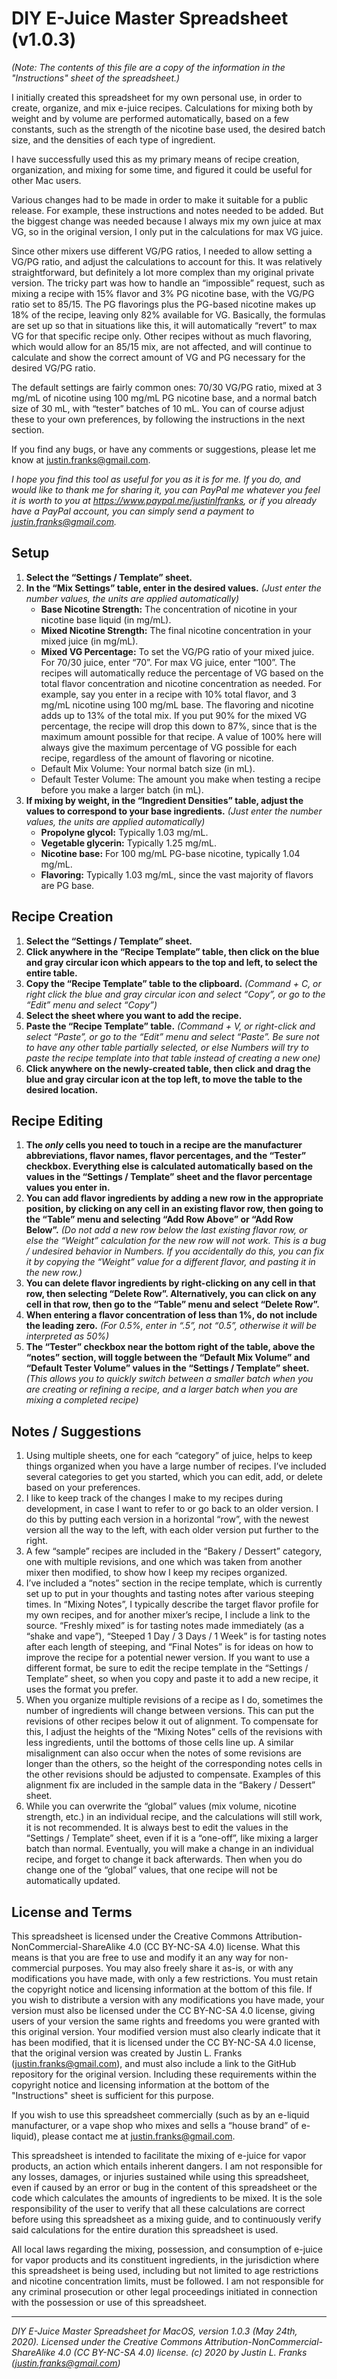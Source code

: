 # DIY E-Juice Master Spreadsheet (v1.0.3)
*(Note: The contents of this file are a copy of the information in the "Instructions" sheet of the spreadsheet.)*

I initially created this spreadsheet for my own personal use, in order to create, organize, and mix e-juice recipes. Calculations for mixing both by weight and by volume are performed automatically, based on a few constants, such as the strength of the nicotine base used, the desired batch size, and the densities of each type of ingredient.

I have successfully used this as my primary means of recipe creation, organization, and mixing for some time, and figured it could be useful for other Mac users.

Various changes had to be made in order to make it suitable for a public release. For example, these instructions and notes needed to be added. But the biggest change was needed because I always mix my own juice at max VG, so in the original version, I only put in the calculations for max VG juice.

Since other mixers use different VG/PG ratios, I needed to allow setting a VG/PG ratio, and adjust the calculations to account for this. It was relatively straightforward, but definitely a lot more complex than my original private version. The tricky part was how to handle an “impossible” request, such as mixing a recipe with 15% flavor and 3% PG nicotine base, with the VG/PG ratio set to 85/15. The PG flavorings plus the PG-based nicotine makes up 18% of the recipe, leaving only 82% available for VG. Basically, the formulas are set up so that in situations like this, it will automatically “revert” to max VG for that specific recipe only. Other recipes without as much flavoring, which would allow for an 85/15 mix, are not affected, and will continue to calculate and show the correct amount of VG and PG necessary for the desired VG/PG ratio.

The default settings are fairly common ones: 70/30 VG/PG ratio, mixed at 3 mg/mL of nicotine using 100 mg/mL PG nicotine base, and a normal batch size of 30 mL, with “tester” batches of 10 mL. You can of course adjust these to your own preferences, by following the instructions in the next section.

If you find any bugs, or have any comments or suggestions, please let me know at justin.franks@gmail.com.

*I hope you find this tool as useful for you as it is for me. If you do, and would like to thank me for sharing it, you can PayPal me whatever you feel it is worth to you at https://www.paypal.me/justinlfranks, or if you already have a PayPal account, you can simply send a payment to justin.franks@gmail.com.*

## Setup
1. **Select the “Settings / Template” sheet.**
2. **In the “Mix Settings” table, enter in the desired values.** *(Just enter the number values, the units are applied automatically)*
   - **Base Nicotine Strength:** The concentration of nicotine in your nicotine base liquid (in mg/mL).
   - **Mixed Nicotine Strength:** The final nicotine concentration in your mixed juice (in mg/mL).
   - **Mixed VG Percentage:** To set the VG/PG ratio of your mixed juice. For 70/30 juice, enter “70”. For max VG juice, enter “100”. The recipes will automatically reduce the percentage of VG based on the total flavor concentration and nicotine concentration as needed. For example, say you enter in a recipe with 10% total flavor, and 3 mg/mL nicotine using 100 mg/mL base. The flavoring and nicotine adds up to 13% of the total mix. If you put 90% for the mixed VG percentage, the recipe will drop this down to 87%, since that is the maximum amount possible for that recipe. A value of 100% here will always give the maximum percentage of VG possible for each recipe, regardless of the amount of flavoring or nicotine.
   -	Default Mix Volume: Your normal batch size (in mL).
   -	Default Tester Volume: The amount you make when testing a recipe before you make a larger batch (in mL).
3. **If mixing by weight, in the “Ingredient Densities” table, adjust the values to correspond to your base ingredients.** *(Just enter the number values, the units are applied automatically)*
   -	**Propolyne glycol:** Typically 1.03 mg/mL.
   -	**Vegetable glycerin:** Typically 1.25 mg/mL.
   -	**Nicotine base:** For 100 mg/mL PG-base nicotine, typically 1.04 mg/mL.
   -	**Flavoring:** Typically 1.03 mg/mL, since the vast majority of flavors are PG base.

## Recipe Creation
1. **Select the “Settings / Template” sheet.**
2. **Click anywhere in the “Recipe Template” table, then click on the blue and gray circular icon which appears to the top and left, to select the entire table.**
3. **Copy the “Recipe Template” table to the clipboard.** *(Command + C, or right click the blue and gray circular icon and select “Copy”, or go to the “Edit” menu and select “Copy”)*
4. **Select the sheet where you want to add the recipe.**
5. **Paste the “Recipe Template” table.** *(Command + V, or right-click and select “Paste”, or go to the “Edit” menu and select “Paste”. Be sure not to have any other table partially selected, or else Numbers will try to paste the recipe template into that table instead of creating a new one)*
6. **Click anywhere on the newly-created table, then click and drag the blue and gray circular icon at the top left, to move the table to the desired location.**

## Recipe Editing
1. **The *only* cells you need to touch in a recipe are the manufacturer abbreviations, flavor names, flavor percentages, and the “Tester” checkbox. Everything else is calculated automatically based on the values in the “Settings / Template” sheet and the flavor percentage values you enter in.**
2. **You can add flavor ingredients by adding a new row in the appropriate position, by clicking on any cell in an existing flavor row, then going to the “Table” menu and selecting “Add Row Above” or “Add Row Below”.** *(Do not add a new row below the last existing flavor row, or else the “Weight” calculation for the new row will not work. This is a bug / undesired behavior in Numbers. If you accidentally do this, you can fix it by copying the “Weight” value for a different flavor, and pasting it in the new row.)*
3. **You can delete flavor ingredients by right-clicking on any cell in that row, then selecting “Delete Row”. Alternatively, you can click on any cell in that row, then go to the “Table” menu and select “Delete Row”.**
4. **When entering a flavor concentration of less than 1%, do not include the leading zero.** *(For 0.5%, enter in “.5”, not “0.5”, otherwise it will be interpreted as 50%)*
5. **The “Tester” checkbox near the bottom right of the table, above the “notes” section, will toggle between the “Default Mix Volume” and “Default Tester Volume” values in the “Settings / Template” sheet.** *(This allows you to quickly switch between a smaller batch when you are creating or refining a recipe, and a larger batch when you are mixing a completed recipe)*

## Notes / Suggestions
1. Using multiple sheets, one for each “category” of juice, helps to keep things organized when you have a large number of recipes. I’ve included several categories to get you started, which you can edit, add, or delete based on your preferences.
2. I like to keep track of the changes I make to my recipes during development, in case I want to refer to or go back to an older version. I do this by putting each version in a horizontal “row”, with the newest version all the way to the left, with each older version put further to the right.
3. A few “sample” recipes are included in the “Bakery / Dessert” category, one with multiple revisions, and one which was taken from another mixer then modified, to show how I keep my recipes organized.
4. I’ve included a “notes” section in the recipe template, which is currently set up to put in your thoughts and tasting notes after various steeping times. In “Mixing Notes”, I typically describe the target flavor profile for my own recipes, and for another mixer’s recipe, I include a link to the source. “Freshly mixed” is for tasting notes made immediately (as a “shake and vape”), “Steeped 1 Day / 3 Days / 1 Week” is for tasting notes after each length of steeping, and “Final Notes” is for ideas on how to improve the recipe for a potential newer version. If you want to use a different format, be sure to edit the recipe template in the “Settings / Template” sheet, so when you copy and paste it to add a new recipe, it uses the format you prefer.
5. When you organize multiple revisions of a recipe as I do, sometimes the number of ingredients will change between versions. This can put the revisions of other recipes below it out of alignment. To compensate for this, I adjust the heights of the “Mixing Notes” cells of the revisions with less ingredients, until the bottoms of those cells line up. A similar misalignment can also occur when the notes of some revisions are longer than the others, so the height of the corresponding notes cells in the other revisions should be adjusted to compensate. Examples of this alignment fix are included in the sample data in the “Bakery / Dessert” sheet.
6. While you can overwrite the “global” values (mix volume, nicotine strength, etc.) in an individual recipe, and the calculations will still work, it is not recommended. It is always best to edit the values in the “Settings / Template” sheet, even if it is a “one-off”, like mixing a larger batch than normal. Eventually, you will make a change in an individual recipe, and forget to change it back afterwards. Then when you do change one of the “global” values, that one recipe will not be automatically updated.

## License and Terms
This spreadsheet is licensed under the Creative Commons Attribution-NonCommercial-ShareAlike 4.0 (CC BY-NC-SA 4.0) license. What this means is that you are free to use and modify it an any way for non-commercial purposes. You may also freely share it as-is, or with any modifications you have made, with only a few restrictions. You must retain the copyright notice and licensing information at the bottom of this file. If you wish to distribute a version with any modifications you have made, your version must also be licensed under the CC BY-NC-SA 4.0 license, giving users of your version the same rights and freedoms you were granted with this original version. Your modified version must also clearly indicate that it has been modified, that it is licensed under the CC BY-NC-SA 4.0 license, that the original version was created by Justin L. Franks (justin.franks@gmail.com), and must also include a link to the GitHub repository for the original version. Including these requirements within the copyright notice and licensing information at the bottom of the "Instructions" sheet is sufficient for this purpose.

If you wish to use this spreadsheet commercially (such as by an e-liquid manufacturer, or a vape shop who mixes and sells a “house brand” of e-liquid), please contact me at justin.franks@gmail.com.

This spreadsheet is intended to facilitate the mixing of e-juice for vapor products, an action which entails inherent dangers. I am not responsible for any losses, damages, or injuries sustained while using this spreadsheet, even if caused by an error or bug in the content of this spreadsheet or the code which calculates the amounts of ingredients to be mixed. It is the sole responsibility of the user to verify that all these calculations are correct before using this spreadsheet as a mixing guide, and to continuously verify said calculations for the entire duration this spreadsheet is used.

All local laws regarding the mixing, possession, and consumption of e-juice for vapor products and its constituent ingredients, in the jurisdiction where this spreadsheet is being used, including but not limited to age restrictions and nicotine concentration limits, must be followed. I am not responsible for any criminal prosecution or other legal proceedings initiated in connection with the possession or use of this spreadsheet.
______________________________
*DIY E-Juice Master Spreadsheet for MacOS, version 1.0.3 (May 24th, 2020). Licensed under the Creative Commons Attribution-NonCommercial-ShareAlike 4.0 (CC BY-NC-SA 4.0) license. (c) 2020 by Justin L. Franks (justin.franks@gmail.com)*
